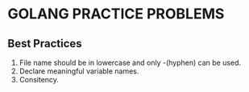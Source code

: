 # GOLANG PRACTICE PROBLEMS

## Best Practices
1. File name should be in lowercase and only -(hyphen) can be used.
2. Declare meaningful variable names.
3. Consitency. 